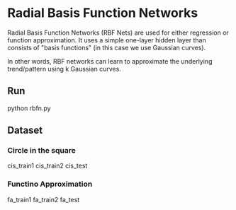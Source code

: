 # Radial Basis Function Networks

Radial Basis Function Networks (RBF Nets) are used for either regression or function approximation.
It uses a simple one-layer hidden layer than consists of "basis functions" (in this case we use Gaussian curves).

In other words, RBF networks can learn to approximate the underlying trend/pattern using k Gaussian curves.


## Run

python rbfn.py

## Dataset

### Circle in the square
cis_train1
cis_train2
cis_test

### Functino Approximation
fa_train1
fa_train2
fa_test
